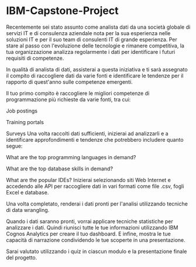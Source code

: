 # IBM-Capstone-Project

Recentemente sei stato assunto come analista dati da una società globale di servizi IT e di consulenza aziendale nota per la sua esperienza nelle soluzioni IT e per il suo team di consulenti IT di grande esperienza. Per stare al passo con l'evoluzione delle tecnologie e rimanere competitiva, la tua organizzazione analizza regolarmente i dati per identificare i futuri requisiti di competenze.

In qualità di analista di dati, assisterai a questa iniziativa e ti sarà assegnato il compito di raccogliere dati da varie fonti e identificare le tendenze per il rapporto di quest'anno sulle competenze emergenti.

Il tuo primo compito è raccogliere le migliori competenze di programmazione più richieste da varie fonti, tra cui:

Job postings

Training portals

Surveys
Una volta raccolti dati sufficienti, inizierai ad analizzarli e a identificare approfondimenti e tendenze che potrebbero includere quanto segue:

What are the top programming languages in demand?

What are the top database skills in demand?

What are the popular IDEs?
Inizierai selezionando siti Web Internet e accedendo alle API per raccogliere dati in vari formati come file .csv, fogli Excel e database.

Una volta completato, renderai i dati pronti per l'analisi utilizzando tecniche di data wrangling.

Quando i dati saranno pronti, vorrai applicare tecniche statistiche per analizzare i dati. Quindi riunisci tutte le tue informazioni utilizzando IBM Cognos Analytics per creare il tuo dashboard. E infine, mostra le tue capacità di narrazione condividendo le tue scoperte in una presentazione.

Sarai valutato utilizzando i quiz in ciascun modulo e la presentazione finale del progetto.
